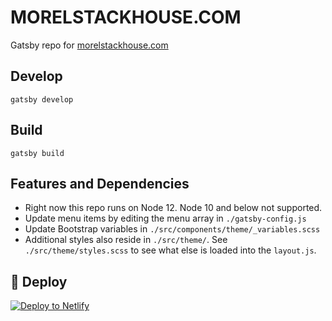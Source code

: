 # MORELSTACKHOUSE.COM

Gatsby repo for [morelstackhouse.com](https://morelstackhouse.com)

## Develop

```shell
gatsby develop
```

## Build

```shell
gatsby build
```

## Features and Dependencies

- Right now this repo runs on Node 12. Node 10 and below not supported.
- Update menu items by editing the menu array in `./gatsby-config.js`
- Update Bootstrap variables in `./src/components/theme/_variables.scss`
- Additional styles also reside in `./src/theme/`. See `./src/theme/styles.scss` to see what else is loaded into the `layout.js`. 

## 💫 Deploy

[![Deploy to Netlify](https://www.netlify.com/img/deploy/button.svg)](https://app.netlify.com/start/deploy?repository=https://github.com/gatsbyjs/gatsby-starter-default)
